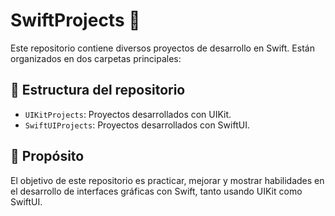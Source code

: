 # SwiftProjects 🚀

Este repositorio contiene diversos proyectos de desarrollo en Swift. Están organizados en dos carpetas principales:

## 📁 Estructura del repositorio

- `UIKitProjects`: Proyectos desarrollados con UIKit.
- `SwiftUIProjects`: Proyectos desarrollados con SwiftUI.

## 🧠 Propósito

El objetivo de este repositorio es practicar, mejorar y mostrar habilidades en el desarrollo de interfaces gráficas con Swift, tanto usando UIKit como SwiftUI.

